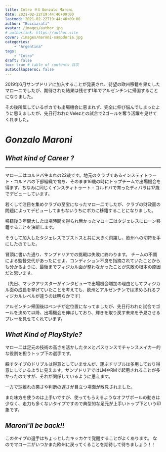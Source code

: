 ```yaml
---
title: Intro ＃4 Gonzalo Maroni
date: 2021-02-22T19:44:46+09:00
lastmod: 2021-02-22T19:44:46+09:00
author: "Bucciarati"
avatar: /images/author.jpg
# authorlink: https://author.site
cover: /images/maroni-sampdoria.jpg
categories:
    - "Argentina"
tags: 
    - "Intro"
draft: false
toc: true # table of contents 目次
autoCollapseToc: false
---
```


2019年6月サンプドリアに加入することが発表され、待望の欧州移籍を果たしたマローニでしたが、期待された結果は残せず1年でアルゼンチンに帰国することになりました。

その後所属しているボカでも出場機会に恵まれず、完全に伸び悩んでしまったように思えましたが、先日行われたVelezとの試合で2ゴールを奪う活躍を見せてくれました。

# _Gonzalo Maroni_


## _What kind of Career ?_
****
マロー二はコルドバ生まれの22歳です。地元のクラブであるインスティトゥート・コルドバの下部組織で育ち、そのまま16歳の時にトップチームで出場機会を得ます。ちなみに同じくインスティトゥート・コルドバで育ったディバラは17歳でデビューしています。

若くして注目を集めクラブの至宝になったマロー二でしたが、クラブの財政面の問題によってデビューしてまもないうちにボカに移籍することになりました。

移籍後３年間大した出場時間を得られ無かったマロー二はタジェレスにローン移籍することを決断します。

そうして加入したタジェレスでブストスと共に大きく飛躍し、欧州への切符を手にしたのでした。

冒頭に書いた通り、サンプドリアでの挑戦は失敗に終わります。
チームの不調による監督交代があったにせよ、コンディション不良を指摘されていたことからも分かるように、最後までフィジカル面が整わなかったことが失敗の根本の原因だと思います。

（先日、マックアリスターがインタビューで出場機会増加の理由としてフィジカル面の成長を挙げていたことを考えても、欧州とアルゼンチンでは求められるフィジカルレベルが違うのは明らかです）

アルゼンチン帰国後はベンチが定位置になってましたが、先日行われた試合でゴールを決めて以降、出場機会を伸ばしており、輝きを取り戻す未来を予見させるプレーを見せてくれています。


## _What Kind of PlayStyle?_

マロー二は足元の技術の高さを活かしたタメとパスセンスでチャンスメイカー的な役割を担うトップ下の選手です。

躱すタイプのドリブルは得意としていませんが、運ぶドリブルは多用しており得意にしているように見えます。サンプドリアではLMやRMで起用されることが多かったのですが、それが関係しているように思えます。

一方で球離れの悪さや判断の遅さが目立つ場面が散見されました。

また味方を使うのは上手いですが、使ってもらえるようなオフザボールの動きは少なく、走力も多くないタイプですので典型的な足元が上手いトップ下という印象です。


## _Maroni'll be back!!_

このタイプの選手はちょっとしたキッカケで覚醒することがよくあります。
なのでマロー二がいつかまた欧州に戻ってくることを期待して待ちましょう！！











